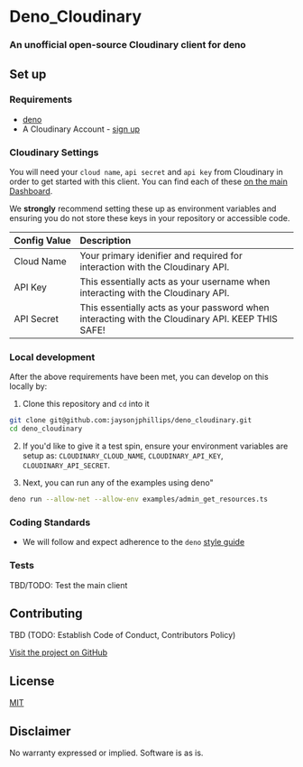 # Deno_Cloudinary
### An unofficial open-source Cloudinary client for deno


## Set up
### Requirements

- [deno](https://deno.land/)
- A Cloudinary Account - [sign up](https://cloudinary.com/)

### Cloudinary Settings

You will need your `cloud name`, `api secret` and `api key` from Cloudinary in order to get started with this client. You can find each of these [on the main Dashboard](https://cloudinary.com/console).

We **strongly** recommend setting these up as environment variables and ensuring you do not store these keys in your repository or accessible code. 

| Config&nbsp;Value | Description                                                                                                                                                  |
| :---------------- | :----------------------------------------------------------------------------------------------------------------------------------------------------------- |
| Cloud Name  | Your primary idenifier and required for interaction with the Cloudinary API.                                                          |
| API Key   | This essentially acts as your username when interacting with the Cloudinary API.                                                         |
| API Secret | This essentially acts as your password when interacting with the Cloudinary API. KEEP THIS SAFE! 

### Local development

After the above requirements have been met, you can develop on this locally by:

1. Clone this repository and `cd` into it

```bash
git clone git@github.com:jaysonjphillips/deno_cloudinary.git
cd deno_cloudinary
```

2. If you'd like to give it a test spin, ensure your environment variables are setup as: `CLOUDINARY_CLOUD_NAME`, `CLOUDINARY_API_KEY`, `CLOUDINARY_API_SECRET`.

3. Next, you can run any of the examples using deno"

```bash
deno run --allow-net --allow-env examples/admin_get_resources.ts
```

### Coding Standards

- We will follow and expect adherence to the `deno` [style guide](https://deno.land/manual/contributing/style_guide)

### Tests

TBD/TODO: Test the main client

## Contributing

TBD
(TODO: Establish Code of Conduct, Contributors Policy)

[Visit the project on GitHub]()

## License

[MIT](http://www.opensource.org/licenses/mit-license.html)

## Disclaimer

No warranty expressed or implied. Software is as is.
